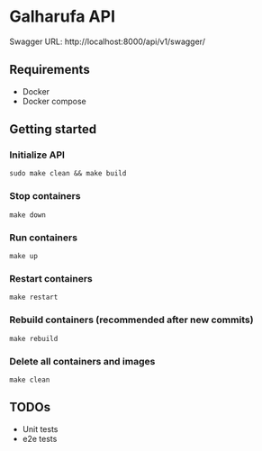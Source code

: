 # Galharufa API

Swagger URL: http://localhost:8000/api/v1/swagger/

## Requirements

- Docker
- Docker compose

## Getting started

### Initialize API

`sudo make clean && make build`

### Stop containers

`make down`

### Run containers

`make up`

### Restart containers

`make restart`

### Rebuild containers (recommended after new commits)

`make rebuild`

### Delete all containers and images

`make clean`

## TODOs

- Unit tests
- e2e tests
